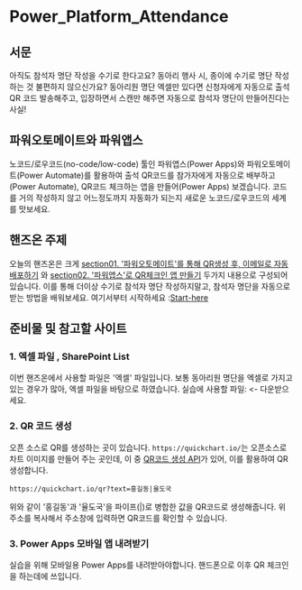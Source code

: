 # Power_Platform_Attendance
## 서문
아직도 참석자 명단 작성을 수기로 한다고요?
동아리 행사 시, 종이에 수기로 명단 작성하는 것 불편하지 않으신가요?
동아리원 명단 엑셀만 있다면 신청자에게 자동으로 출석 QR 코드 발송해주고, 입장하면서 스캔만 해주면 자동으로 참석자 명단이 만들어진다는 사실!

## 파워오토메이트와 파워앱스
노코드/로우코드(no-code/low-code) 툴인 파워앱스(Power Apps)와 파워오토메이트(Power Automate)를 활용하여 출석 QR코드를 참가자에게 자동으로 배부하고(Power Automate), QR코드 체크하는 앱을 만들어(Power Apps) 보겠습니다. 코드를 거의 작성하지 않고 어느정도까지 자동화가 되는지 새로운 노코드/로우코드의 세계를 맛보세요.

## 핸즈온 주제
오늘의 핸즈온은 크게 [section01. '파워오토메이트'를 통해 QR생성 후, 이메일로 자동 배포하기](https://github.com/g1nya2/Power_Platform_Attendance/tree/main/Start-here/section01) 와 [section02. '파워앱스'로 QR체크인 앱 만들기](https://github.com/g1nya2/Power_Platform_Attendance/tree/main/Start-here/section02) 두가지 내용으로 구성되어있습니다. 이를 통해 더이상 수기로 참석자 명단 작성하지말고, 참석자 명단을 자동으로 받는 방법을 배워보세요.
여기서부터 시작하세요 :[Start-here](https://github.com/g1nya2/Power_Platform_Attendance/tree/main/Start-here)

## 준비물 및 참고할 사이트
### 1. 엑셀 파일 , SharePoint List
이번 핸즈온에서 사용할 파일은 '엑셀' 파일입니다. 보통 동아리원 명단을 엑셀로 가지고 있는 경우가 많아, 엑셀 파일을 바탕으로 하였습니다.
실습에 사용할 파일: []()<- 다운받으세요.

### 2. QR 코드 생성
오픈 소스로 QR를 생성하는 곳이 있습니다. `https://quickchart.io/`는 오픈소스로 차트 이미지를 만들어 주는 곳인데, 이 중 [QR코드 생성 API](https://quickchart.io/documentation/qr-codes/)가 있어, 이를 활용하여 QR 생성합니다.
```
https://quickchart.io/qr?text=홍길동|율도국
```
위와 같이 '홍길동'과 '율도국'을 파이프(|)로 병합한 값을 QR코드로 생성해줍니다. 위 주소를 복사해서 주소창에 입력하면 QR코드를 확인할 수 있습니다.

### 3. Power Apps 모바일 앱 내려받기
실습을 위해 모바일용 Power Apps를 내려받아야합니다. 핸드폰으로 이후 QR 체크인을 하는데에 쓰입니다.

